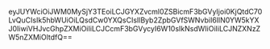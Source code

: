 eyJUYWciOiJWM0MySjY3TEoiLCJGYXZvcml0ZSBicmF3bGVyIjoi0KjQtdC70LvQuCIsIk5hbWUiOiLQsdCw0YXQsCIsIlByb2ZpbGVfSWNvbiI6IlN0YW5kYXJ0IiwiVHJvcGhpZXMiOiIiLCJCcmF3bGVycyI6W10sIkNsdWIiOiIiLCJNZXNzZW5nZXMiOltdfQ==